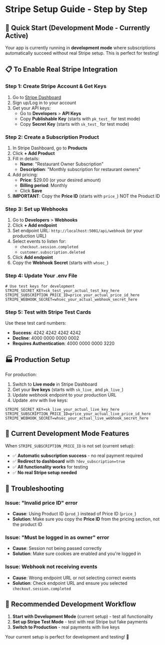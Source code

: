 # Stripe Setup Guide - Step by Step

## 🚀 Quick Start (Development Mode - Currently Active)

Your app is currently running in **development mode** where subscriptions automatically succeed without real Stripe setup. This is perfect for testing!

## 📋 To Enable Real Stripe Integration

### Step 1: Create Stripe Account & Get Keys
1. Go to [Stripe Dashboard](https://dashboard.stripe.com)
2. Sign up/Log in to your account
3. Get your API keys:
   - Go to **Developers** > **API Keys**
   - Copy **Publishable Key** (starts with `pk_test_` for test mode)
   - Copy **Secret Key** (starts with `sk_test_` for test mode)

### Step 2: Create a Subscription Product
1. In Stripe Dashboard, go to **Products**
2. Click **+ Add Product**
3. Fill in details:
   - **Name**: "Restaurant Owner Subscription"
   - **Description**: "Monthly subscription for restaurant owners"
4. Add pricing:
   - **Price**: $29.00 (or your desired amount)
   - **Billing period**: Monthly
   - Click **Save**
5. **IMPORTANT**: Copy the **Price ID** (starts with `price_`) NOT the Product ID

### Step 3: Set up Webhooks
1. Go to **Developers** > **Webhooks**
2. Click **+ Add endpoint**
3. Set endpoint URL: `http://localhost:5001/api/webhook` (or your production URL)
4. Select events to listen for:
   - `checkout.session.completed`
   - `customer.subscription.deleted`
5. Click **Add endpoint**
6. Copy the **Webhook Secret** (starts with `whsec_`)

### Step 4: Update Your .env File
```env
# Use test keys for development
STRIPE_SECRET_KEY=sk_test_your_actual_test_key_here
STRIPE_SUBSCRIPTION_PRICE_ID=price_your_actual_price_id_here
STRIPE_WEBHOOK_SECRET=whsec_your_actual_webhook_secret_here
```

### Step 5: Test with Stripe Test Cards
Use these test card numbers:
- **Success**: 4242 4242 4242 4242
- **Decline**: 4000 0000 0000 0002
- **Requires Authentication**: 4000 0000 0000 3220

## 🏭 Production Setup

For production:
1. Switch to **Live mode** in Stripe Dashboard
2. Get your **live keys** (starts with `sk_live_` and `pk_live_`)
3. Update webhook endpoint to your production URL
4. Update .env with live keys:
```env
STRIPE_SECRET_KEY=sk_live_your_actual_live_key_here
STRIPE_SUBSCRIPTION_PRICE_ID=price_your_actual_live_price_id_here
STRIPE_WEBHOOK_SECRET=whsec_your_actual_live_webhook_secret_here
```

## 🔧 Current Development Mode Features

When `STRIPE_SUBSCRIPTION_PRICE_ID` is not set (current setup):
- ✅ **Automatic subscription success** - no real payment required
- ✅ **Redirect to dashboard** with `?dev_subscription=true`
- ✅ **All functionality works** for testing
- ✅ **No real Stripe setup needed**

## 🐛 Troubleshooting

### Issue: "Invalid price ID" error
- **Cause**: Using Product ID (`prod_`) instead of Price ID (`price_`)
- **Solution**: Make sure you copy the **Price ID** from the pricing section, not the product ID

### Issue: "Must be logged in as owner" error
- **Cause**: Session not being passed correctly
- **Solution**: Make sure cookies are enabled and you're logged in

### Issue: Webhook not receiving events
- **Cause**: Wrong endpoint URL or not selecting correct events
- **Solution**: Check endpoint URL and ensure you selected `checkout.session.completed`

## 🎯 Recommended Development Workflow

1. **Start with Development Mode** (current setup) - test all functionality
2. **Set up Stripe Test Mode** - test with real Stripe but fake payments
3. **Switch to Production** - real payments with live keys

Your current setup is perfect for development and testing! 🚀